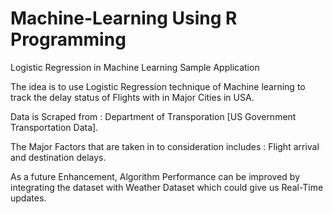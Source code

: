 # Machine-Learning Using R Programming

Logistic Regression in Machine Learning Sample Application

The idea is to use Logistic Regression technique of Machine learning to track the delay status of Flights with in Major Cities in USA.

Data is Scraped from : Department of Transporation [US Government Transportation Data].

The Major Factors that are taken in to consideration includes : Flight arrival and destination delays.

As a future Enhancement, Algorithm Performance can be improved by integrating the dataset with Weather Dataset which could give us Real-Time updates.


